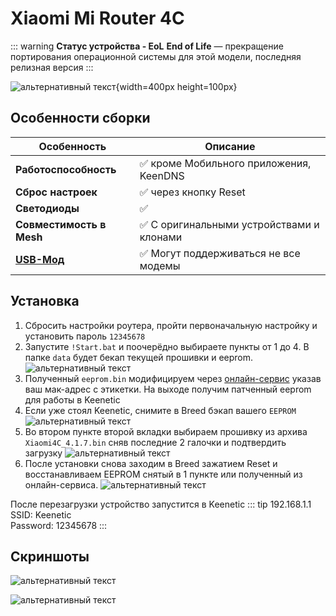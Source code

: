 # Xiaomi Mi Router 4C <YezBadge type="keenetic" text="4.1.7" url="/assets/files/firmware/Xiaomi-4C-4.1.7.7z" />

::: warning **Статус устройства - EoL**
**End of Life** — прекращение портирования операционной системы для этой модели, последняя релизная версия
:::

![альтернативный текст](/assets/images/wiki/guides/Xiaomi/4C.png){width=400px height=100px}

## Особенности сборки

| Особенность                                                                               | Описание                                 |
|-------------------------------------------------------------------------------------------|------------------------------------------|
| **Работоспособность**                                                                     | ✅ кроме Мобильного приложения, KeenDNS   |
| **Сброс настроек**                                                                        | ✅ через кнопку Reset                     |
| **Светодиоды**                                                                            | ✅                                        |
| **Совместимость в Mesh**                                                                  | ✅ С оригинальными устройствами и клонами |
| **[USB-Мод](https://openwrt.org/toh/xiaomi/xiaomi_mi_router_4c#hardware_mod_-_usb_port)** | ✅ Могут поддерживаться не все модемы     |

## Установка

1. Сбросить настройки роутера, пройти первоначальную настройку и установить пароль `12345678`
2. Запустите `!Start.bat` и поочерёдно выбираете пункты от 1 до 4. В папке `data` будет бекап текущей прошивки и eeprom.
   ![альтернативный текст](/assets/images/wiki/guides/Xiaomi/install-4ag.png)
3. Полученный `eeprom.bin` модифицируем через [онлайн-сервис](https://yeezyio.github.io/) указав ваш мак-адрес с этикетки. На выходе получим патченный eeprom для работы в Keenetic
4. Если уже стоял Keenetic, снимите в Breed бэкап вашего `EEPROM`
   ![альтернативный текст](/assets/images/wiki/guides/Mercusys/backup.png)
5. Во втором пункте второй вкладки выбираем прошивку из архива `Xiaomi4C_4.1.7.bin` сняв последние 2 галочки и подтвердить загрузку
   ![альтернативный текст](/assets/images/wiki/guides/Mercusys/install.png)
6. После установки снова заходим в Breed зажатием Reset и восстанавливаем EEPROM снятый в 1 пункте или полученный из онлайн-сервиса.
   ![альтернативный текст](/assets/images/wiki/guides/Mercusys/eeprom.png)

После перезагрузки устройство запустится в Keenetic
::: tip 192.168.1.1<br/>SSID: Keenetic<br/>Password: 12345678
:::

## Скриншоты

![альтернативный текст](/assets/images/wiki/guides/Xiaomi/system1-4c.png)

![альтернативный текст](/assets/images/wiki/guides/Xiaomi/system2-4c.jpg)
